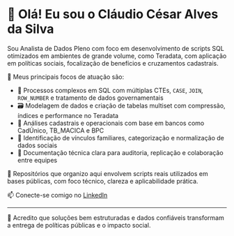 # 👋 Olá! Eu sou o Cláudio César Alves da Silva

Sou Analista de Dados Pleno com foco em desenvolvimento de scripts SQL otimizados em ambientes de grande volume, como Teradata, com aplicação em políticas sociais, focalização de benefícios e cruzamentos cadastrais.

💼 Meus principais focos de atuação são:

- 🔄 Processos complexos em SQL com múltiplas CTEs, `CASE`, `JOIN`, `ROW_NUMBER` e tratamento de dados governamentais
- 🗃️ Modelagem de dados e criação de tabelas multiset com compressão, índices e performance no Teradata
- 🧾 Análises cadastrais e operacionais com base em bancos como CadÚnico, TB_MACICA e BPC
- 🧩 Identificação de vínculos familiares, categorização e normalização de dados sociais
- 🧠 Documentação técnica clara para auditoria, replicação e colaboração entre equipes

📌 Repositórios que organizo aqui envolvem scripts reais utilizados em bases públicas, com foco técnico, clareza e aplicabilidade prática.

📫 Conecte-se comigo no [LinkedIn](www.linkedin.com/in/cláudio-césar-7498a874)

---

🧱 Acredito que soluções bem estruturadas e dados confiáveis transformam a entrega de políticas públicas e o impacto social.
